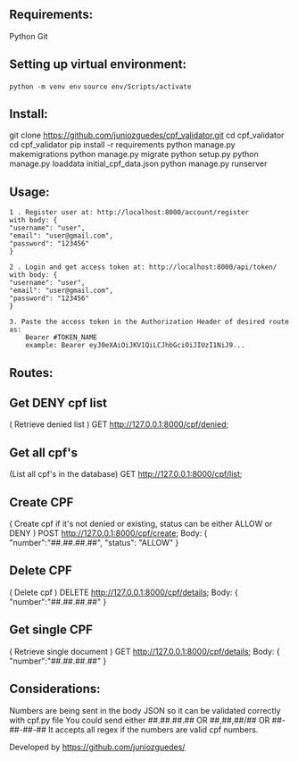 ## Requirements:

Python
Git

## Setting up virtual environment:

`python -m venv env`
`source env/Scripts/activate`

## Install:

git clone https://github.com/juniozguedes/cpf_validator.git
cd cpf_validator
cd cpf_validator
pip install -r requirements
python manage.py makemigrations
python manage.py migrate
python setup.py
python manage.py loaddata initial_cpf_data.json
python manage.py runserver

## Usage:

    1 . Register user at: http://localhost:8000/account/register
    with body: {
    "username": "user",
    "email": "user@gmail.com",
    "password": "123456"
    }

    2 . Login and get access token at: http://localhost:8000/api/token/
    with body: {
    "username": "user",
    "email": "user@gmail.com",
    "password": "123456"
    }

    3. Paste the access token in the Authorization Header of desired route as:
        Bearer #TOKEN_NAME
        example: Bearer eyJ0eXAiOiJKV1QiLCJhbGciOiJIUzI1NiJ9...

## Routes:

## Get DENY cpf list

( Retrieve denied list )
GET http://127.0.0.1:8000/cpf/denied;

## Get all cpf's

(List all cpf's in the database)
GET http://127.0.0.1:8000/cpf/list;

## Create CPF

( Create cpf if it's not denied or existing, status can be either ALLOW or DENY )
POST http://127.0.0.1:8000/cpf/create; Body: {
"number":"##.##.##.##",
"status": "ALLOW"
}

## Delete CPF

( Delete cpf )
DELETE http://127.0.0.1:8000/cpf/details; Body: {
"number":"##.##.##.##"
}

## Get single CPF

( Retrieve single document )
GET http://127.0.0.1:8000/cpf/details; Body: {
"number":"##.##.##.##"
}

## Considerations:

Numbers are being sent in the body JSON so it can be validated correctly with cpf.py file
You could send either ##.##.##.## OR ##,##,##/## OR ##-##-##-##
It accepts all regex if the numbers are valid cpf numbers.

Developed by https://github.com/juniozguedes/
